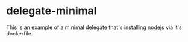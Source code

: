 # delegate-minimal

This is an example of a minimal delegate that's installing nodejs via it's dockerfile.